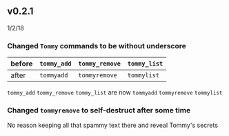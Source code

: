 ## v0.2.1
 1/2/18
 
### Changed `Tommy` commands to be without underscore
| before | `tommy_add`    | `tommy_remove`  | `tommy_list` |
|:-------|:---------------|:----------------|:-------------|
| after  | `tommyadd`     | `tommyremove`   | `tommylist`  |

 `tommy_add` `tommy_remove` `tommy_list` are now `tommyadd` `tommyremove` `tommylist`
 
### Changed `tommyremove` to self-destruct after some time
No reason keeping all that spammy text there and reveal Tommy's secrets
